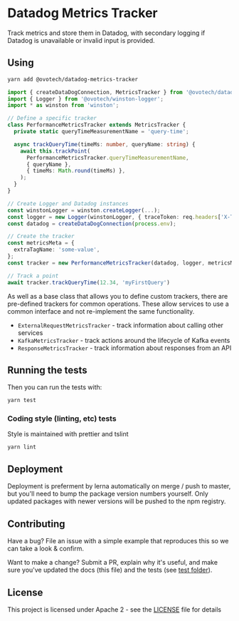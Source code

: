 # Datadog Metrics Tracker

Track metrics and store them in Datadog, with secondary logging if Datadog is unavailable or invalid input is provided.

## Using

```bash
yarn add @ovotech/datadog-metrics-tracker
```

```typescript
import { createDataDogConnection, MetricsTracker } from '@ovotech/datadog-metrics-tracker';
import { Logger } from '@ovotech/winston-logger';
import * as winston from 'winston';

// Define a specific tracker
class PerformanceMetricsTracker extends MetricsTracker {
  private static queryTimeMeasurementName = 'query-time';

  async trackQueryTime(timeMs: number, queryName: string) {
    await this.trackPoint(
      PerformanceMetricsTracker.queryTimeMeasurementName,
      { queryName },
      { timeMs: Math.round(timeMs) },
    );
  }
}

// Create Logger and Datadog instances
const winstonLogger = winston.createLogger(...);
const logger = new Logger(winstonLogger, { traceToken: req.headers['X-Trace-Token'] });
const datadog = createDataDogConnection(process.env);

// Create the tracker
const metricsMeta = {
  extraTagName: 'some-value',
};
const tracker = new PerformanceMetricsTracker(datadog, logger, metricsMeta);

// Track a point
await tracker.trackQueryTime(12.34, 'myFirstQuery')
```

As well as a base class that allows you to define custom trackers, there are pre-defined trackers for common operations.
These allow services to use a common interface and not re-implement the same functionality.

- `ExternalRequestMetricsTracker` - track information about calling other services
- `KafkaMetricsTracker` - track actions around the lifecycle of Kafka events
- `ResponseMetricsTracker` - track information about responses from an API

## Running the tests

Then you can run the tests with:

```bash
yarn test
```

### Coding style (linting, etc) tests

Style is maintained with prettier and tslint

```
yarn lint
```

## Deployment

Deployment is preferment by lerna automatically on merge / push to master, but you'll need to bump the package version numbers yourself. Only updated packages with newer versions will be pushed to the npm registry.

## Contributing

Have a bug? File an issue with a simple example that reproduces this so we can take a look & confirm.

Want to make a change? Submit a PR, explain why it's useful, and make sure you've updated the docs (this file) and the tests (see [test folder](test)).

## License

This project is licensed under Apache 2 - see the [LICENSE](LICENSE) file for details
